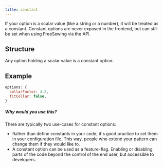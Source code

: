 ```yaml
---
title: constant
---
```


If your option is a scalar value (like a string or a number),
it will be treated as a constant. Constant options are never
exposed in the frontend, but can still be set when using FreeSewing
via the API.

## Structure

Any option holding a scalar value is a constant option.

## Example

```js
options: {
  collarFactor: 4.8,
  fitCollar: false,
}
```

<Tip>

##### Why would you use this?

There are typically two use-cases for constant options:

-   Rather than define constants in your code, it's good practice to set
    them in your configuration file.  This way, people who extend your
    pattern can change them if they would like to.
-   A constant option can be used as a feature-flag. Enabling or disabling
    parts of the code beyond the control of the end user, but accessible to
    developers.

</Tip>
